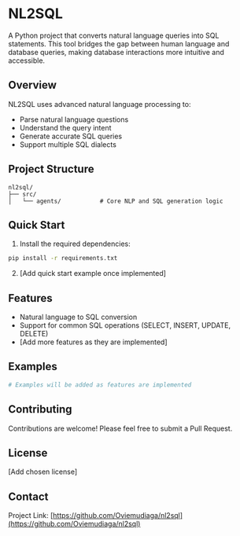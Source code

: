 # NL2SQL

A Python project that converts natural language queries into SQL statements. This tool bridges the gap between human language and database queries, making database interactions more intuitive and accessible.

## Overview

NL2SQL uses advanced natural language processing to:
- Parse natural language questions
- Understand the query intent
- Generate accurate SQL queries
- Support multiple SQL dialects

## Project Structure

```
nl2sql/
├── src/
│   └── agents/           # Core NLP and SQL generation logic
```

## Quick Start

1. Install the required dependencies:
```bash
pip install -r requirements.txt
```

2. [Add quick start example once implemented]

## Features

- Natural language to SQL conversion
- Support for common SQL operations (SELECT, INSERT, UPDATE, DELETE)
- [Add more features as they are implemented]

## Examples

```python
# Examples will be added as features are implemented
```

## Contributing

Contributions are welcome! Please feel free to submit a Pull Request.

## License

[Add chosen license]

## Contact

Project Link: [https://github.com/Oviemudiaga/nl2sql](https://github.com/Oviemudiaga/nl2sql)
